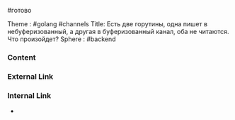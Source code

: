 #готово 

Theme : #golang #channels 
Title: Есть две горутины, одна пишет в небуферизованный, а другая в буферизованный канал, оба не читаются. Что произойдет?
Sphere : #backend

### Content



### External Link



### Internal Link

- 